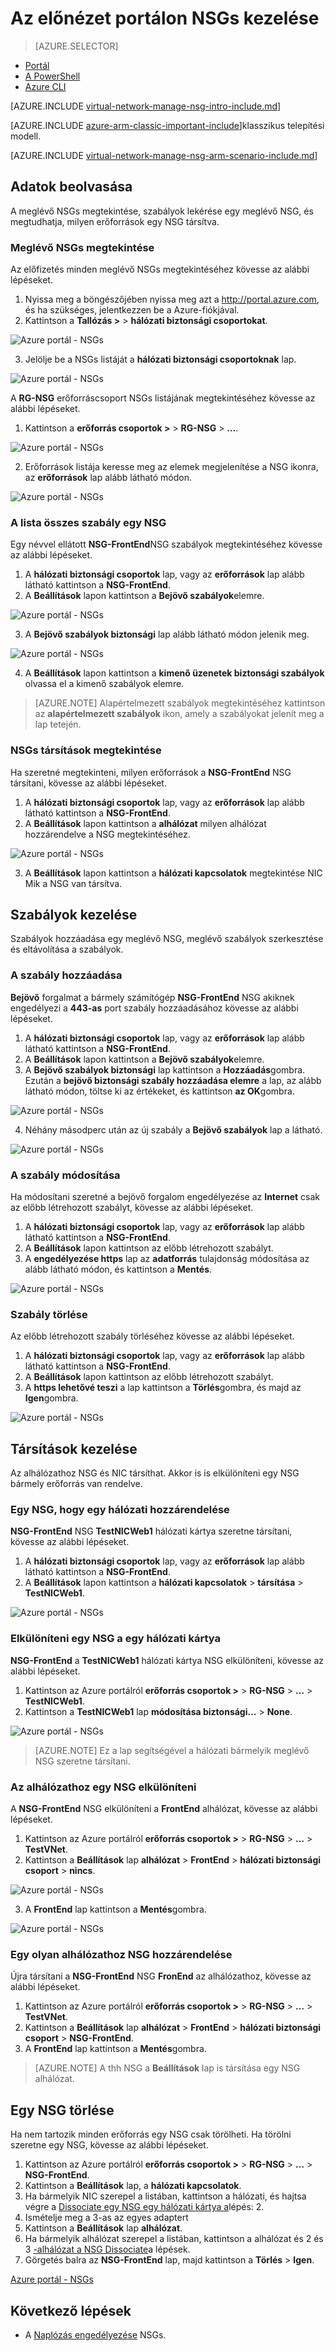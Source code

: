 <properties 
   pageTitle="Az erőforrás-kezelő az előnézeti portál használatával NSGs kezelése |} Microsoft Azure"
   description="Megtudhatja, hogy miként kezelheti a exising NSGs az erőforrás-kezelő az előnézeti portál használatával"
   services="virtual-network"
   documentationCenter="na"
   authors="jimdial"
   manager="carmonm"
   editor=""
   tags="azure-resource-manager"
/>
<tags  
   ms.service="virtual-network"
   ms.devlang="na"
   ms.topic="article"
   ms.tgt_pltfrm="na"
   ms.workload="infrastructure-services"
   ms.date="03/14/2016"
   ms.author="jdial" />

# <a name="manage-nsgs-using-the-preview-portal"></a>Az előnézet portálon NSGs kezelése

> [AZURE.SELECTOR]
- [Portál](virtual-network-manage-nsg-arm-portal.md)
- [A PowerShell](virtual-network-manage-nsg-arm-ps.md)
- [Azure CLI](virtual-network-manage-nsg-arm-cli.md)

[AZURE.INCLUDE [virtual-network-manage-nsg-intro-include.md](../../includes/virtual-network-manage-nsg-intro-include.md)]

[AZURE.INCLUDE [azure-arm-classic-important-include](../../includes/learn-about-deployment-models-rm-include.md)]klasszikus telepítési modell.

[AZURE.INCLUDE [virtual-network-manage-nsg-arm-scenario-include.md](../../includes/virtual-network-manage-nsg-arm-scenario-include.md)]

## <a name="retrieve-information"></a>Adatok beolvasása

A meglévő NSGs megtekintése, szabályok lekérése egy meglévő NSG, és megtudhatja, milyen erőforrások egy NSG társítva.

### <a name="view-existing-nsgs"></a>Meglévő NSGs megtekintése
Az előfizetés minden meglévő NSGs megtekintéséhez kövesse az alábbi lépéseket.

1. Nyissa meg a böngészőjében nyissa meg azt a http://portal.azure.com, és ha szükséges, jelentkezzen be a Azure-fiókjával.
2. Kattintson a **Tallózás >** > **hálózati biztonsági csoportokat**.

![Azure portál - NSGs](./media/virtual-network-manage-nsg-arm-portal/figure1.png)

3. Jelölje be a NSGs listáját a **hálózati biztonsági csoportoknak** lap.

![Azure portál - NSGs](./media/virtual-network-manage-nsg-arm-portal/figure2.png)

A **RG-NSG** erőforráscsoport NSGs listájának megtekintéséhez kövesse az alábbi lépéseket. 

1. Kattintson a **erőforrás csoportok >** > **RG-NSG** > **…**.

![Azure portál - NSGs](./media/virtual-network-manage-nsg-arm-portal/figure3.png)

2. Erőforrások listája keresse meg az elemek megjelenítése a NSG ikonra, az **erőforrások** lap alább látható módon.

![Azure portál - NSGs](./media/virtual-network-manage-nsg-arm-portal/figure4.png)
         
### <a name="list-all-rules-for-an-nsg"></a>A lista összes szabály egy NSG

Egy névvel ellátott **NSG-FrontEnd**NSG szabályok megtekintéséhez kövesse az alábbi lépéseket. 

1. A **hálózati biztonsági csoportok** lap, vagy az **erőforrások** lap alább látható kattintson a **NSG-FrontEnd**.
2. A **Beállítások** lapon kattintson a **Bejövő szabályok**elemre.

![Azure portál - NSGs](./media/virtual-network-manage-nsg-arm-portal/figure5.png)

3. A **Bejövő szabályok biztonsági** lap alább látható módon jelenik meg.

![Azure portál - NSGs](./media/virtual-network-manage-nsg-arm-portal/figure6.png)

4. A **Beállítások** lapon kattintson a **kimenő üzenetek biztonsági szabályok** olvassa el a kimenő szabályok elemre.

>[AZURE.NOTE] Alapértelmezett szabályok megtekintéséhez kattintson az **alapértelmezett szabályok** ikon, amely a szabályokat jelenít meg a lap tetején.

### <a name="view-nsgs-associations"></a>NSGs társítások megtekintése

Ha szeretné megtekinteni, milyen erőforrások a **NSG-FrontEnd** NSG társítani, kövesse az alábbi lépéseket.

1. A **hálózati biztonsági csoportok** lap, vagy az **erőforrások** lap alább látható kattintson a **NSG-FrontEnd**.
2. A **Beállítások** lapon kattintson a **alhálózat** milyen alhálózat hozzárendelve a NSG megtekintéséhez.

![Azure portál - NSGs](./media/virtual-network-manage-nsg-arm-portal/figure7.png)

3. A **Beállítások** lapon kattintson a **hálózati kapcsolatok** megtekintése NIC Mik a NSG van társítva.

## <a name="manage-rules"></a>Szabályok kezelése

Szabályok hozzáadása egy meglévő NSG, meglévő szabályok szerkesztése és eltávolítása a szabályok.

### <a name="add-a-rule"></a>A szabály hozzáadása

**Bejövő** forgalmat a bármely számítógép **NSG-FrontEnd** NSG akiknek engedélyezi a **443-as** port szabály hozzáadásához kövesse az alábbi lépéseket.

1. A **hálózati biztonsági csoportok** lap, vagy az **erőforrások** lap alább látható kattintson a **NSG-FrontEnd**.
2. A **Beállítások** lapon kattintson a **Bejövő szabályok**elemre.
3. A **Bejövő szabályok biztonsági** lap kattintson a **Hozzáadás**gombra. Ezután a **bejövő biztonsági szabály hozzáadása elemre** a lap, az alább látható módon, töltse ki az értékeket, és kattintson **az OK**gombra.

![Azure portál - NSGs](./media/virtual-network-manage-nsg-arm-portal/figure8.png)

4. Néhány másodperc után az új szabály a **Bejövő szabályok** lap a látható.

![Azure portál - NSGs](./media/virtual-network-manage-nsg-arm-portal/figure9.png)

### <a name="change-a-rule"></a>A szabály módosítása

Ha módosítani szeretné a bejövő forgalom engedélyezése az **Internet** csak az előbb létrehozott szabályt, kövesse az alábbi lépéseket.

1. A **hálózati biztonsági csoportok** lap, vagy az **erőforrások** lap alább látható kattintson a **NSG-FrontEnd**.
2. A **Beállítások** lapon kattintson az előbb létrehozott szabályt.
3. A **engedélyezése https** lap az **adatforrás** tulajdonság módosítása az alább látható módon, és kattintson a **Mentés**.

![Azure portál - NSGs](./media/virtual-network-manage-nsg-arm-portal/figure10.png)

### <a name="delete-a-rule"></a>Szabály törlése

Az előbb létrehozott szabály törléséhez kövesse az alábbi lépéseket.

1. A **hálózati biztonsági csoportok** lap, vagy az **erőforrások** lap alább látható kattintson a **NSG-FrontEnd**.
2. A **Beállítások** lapon kattintson az előbb létrehozott szabályt.
3. A **https lehetővé teszi** a lap kattintson a **Törlés**gombra, és majd az **Igen**gombra.

![Azure portál - NSGs](./media/virtual-network-manage-nsg-arm-portal/figure11.png)

## <a name="manage-associations"></a>Társítások kezelése

Az alhálózathoz NSG és NIC társíthat. Akkor is is elkülöníteni egy NSG bármely erőforrás van rendelve.

### <a name="associate-an-nsg-to-a-nic"></a>Egy NSG, hogy egy hálózati hozzárendelése

**NSG-FrontEnd** NSG **TestNICWeb1** hálózati kártya szeretne társítani, kövesse az alábbi lépéseket.

1. A **hálózati biztonsági csoportok** lap, vagy az **erőforrások** lap alább látható kattintson a **NSG-FrontEnd**.
2. A **Beállítások** lapon kattintson a **hálózati kapcsolatok** > **társítása** > **TestNICWeb1**.

![Azure portál - NSGs](./media/virtual-network-manage-nsg-arm-portal/figure12.png)

### <a name="dissociate-an-nsg-from-a-nic"></a>Elkülöníteni egy NSG a egy hálózati kártya

**NSG-FrontEnd** a **TestNICWeb1** hálózati kártya NSG elkülöníteni, kövesse az alábbi lépéseket.

1. Kattintson az Azure portálról **erőforrás csoportok >** > **RG-NSG** > **…**  >  **TestNICWeb1**.
2. Kattintson a **TestNICWeb1** lap **módosítása biztonsági...**  > **None**.

![Azure portál - NSGs](./media/virtual-network-manage-nsg-arm-portal/figure13.png)

>[AZURE.NOTE] Ez a lap segítségével a hálózati bármelyik meglévő NSG szeretne társítani.

### <a name="dissociate-an-nsg-from-a-subnet"></a>Az alhálózathoz egy NSG elkülöníteni

A **NSG-FrontEnd** NSG elkülöníteni a **FrontEnd** alhálózat, kövesse az alábbi lépéseket.

1. Kattintson az Azure portálról **erőforrás csoportok >** > **RG-NSG** > **…**  >  **TestVNet**.
2. Kattintson a **Beállítások** lap **alhálózat** > **FrontEnd** > **hálózati biztonsági csoport** > **nincs**.

![Azure portál - NSGs](./media/virtual-network-manage-nsg-arm-portal/figure14.png)

3. A **FrontEnd** lap kattintson a **Mentés**gombra.

![Azure portál - NSGs](./media/virtual-network-manage-nsg-arm-portal/figure15.png)

### <a name="associate-an-nsg-to-a-subnet"></a>Egy olyan alhálózathoz NSG hozzárendelése

Újra társítani a **NSG-FrontEnd** NSG **FronEnd** az alhálózathoz, kövesse az alábbi lépéseket.

1. Kattintson az Azure portálról **erőforrás csoportok >** > **RG-NSG** > **…**  >  **TestVNet**.
2. Kattintson a **Beállítások** lap **alhálózat** > **FrontEnd** > **hálózati biztonsági csoport** > **NSG-FrontEnd**.
3. A **FrontEnd** lap kattintson a **Mentés**gombra.

>[AZURE.NOTE] A thh NSG a **Beállítások** lap is társítása egy NSG alhálózat.

## <a name="delete-an-nsg"></a>Egy NSG törlése

Ha nem tartozik minden erőforrás egy NSG csak törölheti. Ha törölni szeretne egy NSG, kövesse az alábbi lépéseket.

1. Kattintson az Azure portálról **erőforrás csoportok >** > **RG-NSG** > **…**  >  **NSG-FrontEnd**.
2. Kattintson a **Beállítások** lap, a **hálózati kapcsolatok**.
3. Ha bármelyik NIC szerepel a listában, kattintson a hálózati, és hajtsa végre a [Dissociate egy NSG egy hálózati kártya a](#Dissociate-an-NSG-from-a-NIC)lépés: 2.
4. Ismételje meg a 3-as az egyes adaptert
5. Kattintson a **Beállítások** lap **alhálózat**.
6. Ha bármelyik alhálózat szerepel a listában, kattintson a alhálózat és 2 és 3 [-alhálózat a NSG Dissociate](#Dissociate-an-NSG-from-a-subnet)a lépések.
7. Görgetés balra az **NSG-FrontEnd** lap, majd kattintson a **Törlés** > **Igen**.

[Azure portál - NSGs](./media/virtual-network-manage-nsg-arm-portal/figure16.png)

## <a name="next-steps"></a>Következő lépések

- A [Naplózás engedélyezése](virtual-network-nsg-manage-log.md) NSGs.
